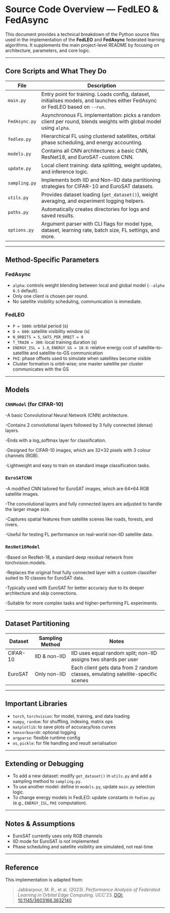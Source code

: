 # Source Code Overview — FedLEO & FedAsync

This document provides a technical breakdown of the Python source files used in the implementation of the **FedLEO** and **FedAsync** federated learning algorithms. It supplements the main project-level README by focusing on architecture, parameters, and core logic.

---

## Core Scripts and What They Do

| File           | Description |
|----------------|-------------|
| `main.py`      | Entry point for training. Loads config, dataset, initialises models, and launches either FedAsync or FedLEO based on `--run`. |
| `FedAsync.py`  | Asynchronous FL implementation: picks a random client per round, blends weights with global model using `alpha`. |
| `fedleo.py`    | Hierarchical FL using clustered satellites, orbital phase scheduling, and energy accounting. |
| `models.py`    | Contains all CNN architectures: a basic CNN, ResNet18, and EuroSAT-custom CNN. |
| `update.py`    | Local client training: data splitting, weight updates, and inference logic. |
| `sampling.py`  | Implements both IID and Non-IID data partitioning strategies for CIFAR-10 and EuroSAT datasets. |
| `utils.py`     | Provides dataset loading (`get_dataset()`), weight averaging, and experiment logging helpers. |
| `paths.py`     | Automatically creates directories for logs and saved results. |
| `options.py`   | Argument parser with CLI flags for model type, dataset, learning rate, batch size, FL settings, and more. |

---

## Method-Specific Parameters

### FedAsync

- `alpha`: controls weight blending between local and global model (`--alpha 0.5` default).
- Only one client is chosen per round.
- No satellite visibility scheduling, communication is immediate.

### FedLEO

- `P = 5800`: orbital period (s)
- `D = 600`: satellite visibility window (s)
- `N_ORBITS = 5`, `SATS_PER_ORBIT = 8`
- `T_TRAIN = 300`: local training duration (s)
- `ENERGY_ISL = 1.0`, `ENERGY_GS = 10.0`: relative energy cost of satellite-to-satellite and satellite-to-GS communication
- `PHI`: phase offsets used to simulate when satellites become visible
- Cluster formation is orbit-wise; one master satellite per cluster communicates with the GS

---

## Models

### `CNNModel` (for CIFAR-10)
-A basic Convolutional Neural Network (CNN) architecture.

-Contains 2 convolutional layers followed by 3 fully connected (dense) layers.

-Ends with a log_softmax layer for classification.

-Designed for CIFAR-10 images, which are 32×32 pixels with 3 colour channels (RGB).

-Lightweight and easy to train on standard image classification tasks.

### `EuroSATCNN`
-A modified CNN tailored for EuroSAT images, which are 64×64 RGB satellite images.

-The convolutional layers and fully connected layers are adjusted to handle the larger image size.

-Captures spatial features from satellite scenes like roads, forests, and rivers.

-Useful for testing FL performance on real-world non-IID satellite data.



### `ResNet18Model`
-Based on ResNet-18, a standard deep residual network from torchvision.models.

-Replaces the original final fully connected layer with a custom classifier suited to 10 classes for EuroSAT data.

-Typically used with EuroSAT for better accuracy due to its deeper architecture and skip connections.

-Suitable for more complex tasks and higher-performing FL experiments.


---

## Dataset Partitioning

| Dataset   | Sampling Method | Notes |
|-----------|------------------|-------|
| CIFAR-10  | IID & non-IID    | IID uses equal random split; non-IID assigns two shards per user |
| EuroSAT   | Only non-IID     | Each client gets data from 2 random classes, emulating satellite-specific scenes |

---

## Important Libraries

- `torch`, `torchvision`: for model, training, and data loading
- `numpy`, `random`: for shuffling, indexing, matrix ops
- `matplotlib`: to save plots of accuracy/loss curves
- `tensorboardX`: optional logging
- `argparse`: flexible runtime config
- `os`, `pickle`: for file handling and result serialisation

---

## Extending or Debugging

- To add a new dataset: modify `get_dataset()` in `utils.py` and add a sampling method to `sampling.py`.
- To use another model: define in `models.py`, update `main.py` selection logic.
- To change energy models in FedLEO: update constants in `fedleo.py` (e.g., `ENERGY_ISL`, `PHI` computation).

---

## Notes & Assumptions

- EuroSAT currently uses only RGB channels
- IID mode for EuroSAT is not implemented
- Phase scheduling and satellite visibility are simulated, not real-time

---

## Reference

This implementation is adapted from:

> Jabbarpour, M. R., et al. (2023). *Performance Analysis of Federated Learning in Orbital Edge Computing*. UCC’23. [DOI: 10.1145/3603166.3632140](https://doi.org/10.1145/3603166.3632140)

---
